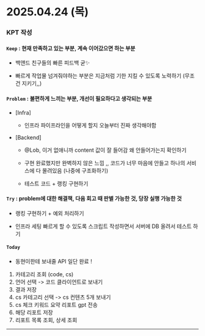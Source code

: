 
# 2025.04.24 (목)

### KPT 작성

#### `Keep` : 현재 만족하고 있는 부분, 계속 이어갔으면 하는 부분

- 백앤드 친구들의 빠른 피드백 굳✨

- 빠르게 작업물 넘겨줘야하는 부분은 지금처럼 기한 지킬 수 있도록 노력하기 (무조건 지키기,,)

#### `Problem` : 불편하게 느끼는 부분, 개선이 필요하다고 생각되는 부분

- [Infra]
    - 인프라 파이프라인을 어떻게 할지 오늘부터 진짜 생각해야함

- [Backend]
    - @Lob, 이거 없애니까 content 값이 잘 들어감 왜 안들어가는지 확인하기    

    - 구현 완료했지만 완벽하지 않은 느낌 ,, 코드가 너무 마음에 안들고 하나의 서비스에 다 몰려있음 (나중에 구조화하기)
    
    - 테스트 코드 + 랭킹 구현하기

#### `Try` : problem에 대한 해결책, 다음 회고 때 판별 가능한 것, 당장 실행 가능한 것

- 랭킹 구현하기 + 예외 처리하기

- 인프라 세팅 빠르게 할 수 있도록 스크립트 작성하면서 서버에 DB 올려서 테스트 하기

#### `Today`

- 동현이한테 보내줄 API 일단 완료 !
1. 카테고리 조회 (code, cs)
2. 언어 선택 -> 코드 클라이언트로 보내기
3. 결과 저장
4. cs 카테고리 선택 -> cs 컨텐츠 5개 보내기
5. cs 체크 키워드 요약 리포트 gpt 전송
6. 해당 리포트 저장
7. 리포트 목록 조회, 상세 조회

---